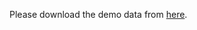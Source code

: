Please download the demo data from [here](https://drive.google.com/open?id=1MJDCjj1aIUbW0OK9UnewhXlkKX9zllQd).